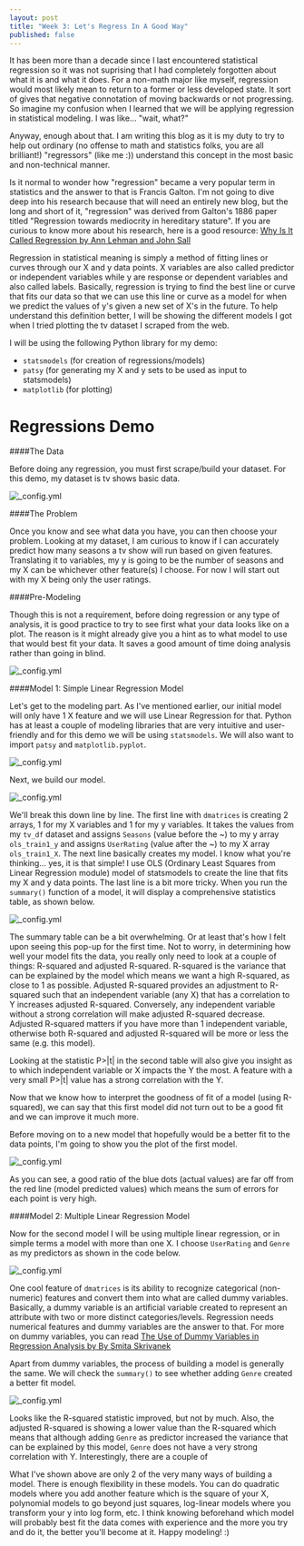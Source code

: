 ```yaml
---
layout: post
title: "Week 3: Let's Regress In A Good Way"
published: false
---
```


It has been more than a decade since I last encountered statistical regression so it was not suprising that I had completely 
forgotten about what it is and what it does. For a non-math major like myself, regression would most likely mean to return to 
a former or less developed state. It sort of gives that negative connotation of moving backwards or not progressing. So imagine 
my confusion when I learned that we will be applying regression in statistical modeling. I was like... "wait, what?" 

Anyway, enough about that. I am writing this blog as it is my duty to try to help out ordinary (no offense to math and statistics folks, you are all brilliant!) "regressors" (like me :)) understand this concept in the most basic and non-technical manner.

Is it normal to wonder how "regression" became a very popular term in statistics and the answer to that is Francis Galton. I'm not going to dive deep into his research because that will need an entirely new blog, but the long and short of it, "regression" was derived from Galton's 1886 paper titled "Regression towards mediocrity in hereditary stature". If you are curious to know more about his research, here is a good resource: [Why Is It Called Regression by Ann Lehman and John Sall](http://www.biostat.jhsph.edu/courses/bio653/misc/JMPer%20Cable%20Summer%2098%20Why%20is%20it%20called%20Regression.htm)

Regression in statistical meaning is simply a method of fitting lines or curves through our X and y data points. X variables are also called predictor or independent variables while y are response or dependent variables and also called labels. Basically, regression is trying to find the best line or curve that fits our data so that we can use this line or curve as a model for when we predict the values of y's given a new set of X's in the future. To help understand this definition better, I will be showing the different models I got when I tried plotting the tv dataset I scraped from the web.

I will be using the following Python library for my demo:
* `statsmodels` (for creation of regressions/models)
* `patsy` (for generating my X and y sets to be used as input to statsmodels)
* `matplotlib` (for plotting)

**Regressions Demo**
======

####The Data  

Before doing any regression, you must first scrape/build your dataset. For this demo, my dataset is tv shows basic data.

![_config.yml](https://raw.githubusercontent.com/stephanieleevillanueva/stephanieleevillanueva.github.io/master/images/Week_3/tv_df.png)

####The Problem

Once you know and see what data you have, you can then choose your problem. Looking at my dataset, I am curious to know if I can accurately predict how many seasons a tv show will run based on given features. Translating it to variables, my y is going to be
the number of seasons and my X can be whichever other feature(s) I choose. For now I will start out with my X being only the user ratings.

####Pre-Modeling

Though this is not a requirement, before doing regression or any type of analysis, it is good practice to try to see first what your data looks like on a plot. The reason is it might already give you a hint as to what model to use that would best fit your data. It saves a good amount of time doing analysis rather than going in blind.

![_config.yml](https://raw.githubusercontent.com/stephanieleevillanueva/stephanieleevillanueva.github.io/master/images/Week_3/dataset_plot.png)

####Model 1: Simple Linear Regression Model

Let's get to the modeling part. As I've mentioned earlier, our initial model will only have 1 X feature and we will use Linear Regression for that. Python has at least a couple of modeling libraries that are very intuitive and user-friendly and for this demo we will be using `statsmodels`. We will also want to import `patsy` and `matplotlib.pyplot`.

![_config.yml](https://raw.githubusercontent.com/stephanieleevillanueva/stephanieleevillanueva.github.io/master/images/Week_3/imports.png)

Next, we build our model.

![_config.yml](https://raw.githubusercontent.com/stephanieleevillanueva/stephanieleevillanueva.github.io/master/images/Week_3/ols1.png)

We'll break this down line by line. The first line with `dmatrices` is creating 2 arrays, 1 for my X variables and 1 for my y variables. It takes the values from my `tv_df` dataset and assigns `Seasons` (value before the ~) to my y array `ols_train1_y` and assigns `UserRating` (value after the ~) to my X array `ols_train1_X`. The next line basically creates my model. I know what you're thinking... yes, it is that simple! I use OLS (Ordinary Least Squares from Linear Regression module) model of statsmodels to create the line that fits my X and y data points. The last line is a bit more tricky. When you run the `summary()` function of a model, it will display a comprehensive statistics table, as shown below.

![_config.yml](https://raw.githubusercontent.com/stephanieleevillanueva/stephanieleevillanueva.github.io/master/images/Week_3/summary1.png)

The summary table can be a bit overwhelming. Or at least that's how I felt upon seeing this pop-up for the first time. Not to worry, in determining how well your model fits the data, you really only need to look at a couple of things: R-squared and adjusted R-squared. R-squared is the variance that can be explained by the model which means we want a high R-squared, as close to 1 as possible. Adjusted R-squared provides an adjustment to R-squared such that an independent variable (any X) that has a correlation to Y increases adjusted R-squared. Conversely, any independent variable without a strong correlation will make adjusted R-squared decrease. Adjusted R-squared matters if you have more than 1 independent variable, otherwise both R-squared and adjusted R-squared will be more or less the same (e.g. this model). 

Looking at the statistic P>|t| in the second table will also give you insight as to which independent variable or X impacts the Y the most. A feature with a very small P>|t| value has a strong correlation with the Y.

Now that we know how to interpret the goodness of fit of a model (using R-squared), we can say that this first model did not turn out to be a good fit and we can improve it much more.

Before moving on to a new model that hopefully would be a better fit to the data points, I'm going to show you the plot of the first model.

![_config.yml](https://raw.githubusercontent.com/stephanieleevillanueva/stephanieleevillanueva.github.io/master/images/Week_3/plot1.png)

As you can see, a good ratio of the blue dots (actual values) are far off from the red line (model predicted values) which means the sum of errors for each point is very high.

####Model 2: Multiple Linear Regression Model

Now for the second model I will be using multiple linear regression, or in simple terms a model with more than one X. I choose `UserRating` and `Genre` as my predictors as shown in the code below.

![_config.yml](https://raw.githubusercontent.com/stephanieleevillanueva/stephanieleevillanueva.github.io/master/images/Week_3/ols2.png)

One cool feature of `dmatrices` is its ability to recognize categorical (non-numeric) features and convert them into what are called dummy variables. Basically, a dummy variable is an artificial variable created to represent an attribute with two or more distinct categories/levels. Regression needs numerical features and dummy variables are the answer to that. For more on dummy variables, you can read [The Use of Dummy Variables in Regression Analysis by By Smita Skrivanek](https://www.moresteam.com/whitepapers/download/dummy-variables.pdf)

Apart from dummy variables, the process of building a model is generally the same. We will check the `summary()` to see whether adding `Genre` created a better fit model.

![_config.yml](https://raw.githubusercontent.com/stephanieleevillanueva/stephanieleevillanueva.github.io/master/images/Week_3/summary2.png)

Looks like the R-squared statistic improved, but not by much. Also, the adjusted R-squared is showing a lower value than the R-squared which means that although adding `Genre` as predictor increased the variance that can be explained by this model, `Genre` does not have a very strong correlation with Y. Interestingly, there are a couple of 

What I've shown above are only 2 of the very many ways of building a model. There is enough flexibility in these models. You can do quadratic models where you add another feature which is the square of your X, polynomial models to go beyond just squares, log-linear models where you transform your y into log form, etc. I think knowing beforehand which model will probably best fit the data comes with experience and the more you try and do it, the better you'll become at it. Happy modeling! :)
